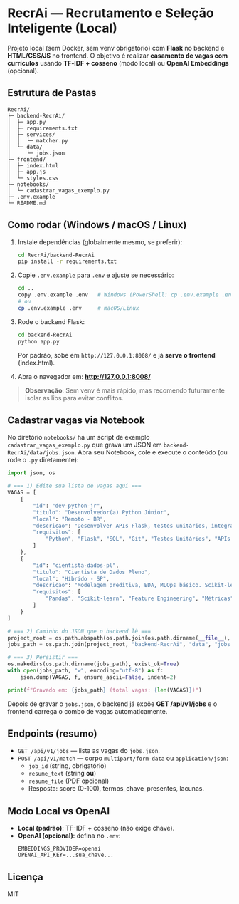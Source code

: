 # RecrAi — Recrutamento e Seleção Inteligente (Local)

Projeto local (sem Docker, sem venv obrigatório) com **Flask** no backend e **HTML/CSS/JS** no frontend.
O objetivo é realizar **casamento de vagas com currículos** usando **TF‑IDF + cosseno** (modo local) ou **OpenAI Embeddings** (opcional).

## Estrutura de Pastas
```
RecrAi/
├─ backend-RecrAi/
│  ├─ app.py
│  ├─ requirements.txt
│  ├─ services/
│  │  └─ matcher.py
│  └─ data/
│     └─ jobs.json
├─ frontend/
│  ├─ index.html
│  ├─ app.js
│  └─ styles.css
├─ notebooks/
│  └─ cadastrar_vagas_exemplo.py
├─ .env.example
└─ README.md
```

## Como rodar (Windows / macOS / Linux)
1. Instale dependências (globalmente mesmo, se preferir):
   ```bash
   cd RecrAi/backend-RecrAi
   pip install -r requirements.txt
   ```

2. Copie `.env.example` para `.env` e ajuste se necessário:
   ```bash
   cd ..
   copy .env.example .env   # Windows (PowerShell: cp .env.example .env)
   # ou
   cp .env.example .env     # macOS/Linux
   ```

3. Rode o backend Flask:
   ```bash
   cd backend-RecrAi
   python app.py
   ```
   Por padrão, sobe em `http://127.0.0.1:8008/` e já **serve o frontend** (index.html).

4. Abra o navegador em: **http://127.0.0.1:8008/**

> **Observação**: Sem venv é mais rápido, mas recomendo futuramente isolar as libs para evitar conflitos.

## Cadastrar vagas via Notebook
No diretório `notebooks/` há um script de exemplo `cadastrar_vagas_exemplo.py` que grava um JSON em `backend-RecrAi/data/jobs.json`.
Abra seu Notebook, cole e execute o conteúdo (ou rode o `.py` diretamente):
```python
import json, os

# === 1) Edite sua lista de vagas aqui ===
VAGAS = [
    {
        "id": "dev-python-jr",
        "titulo": "Desenvolvedor(a) Python Júnior",
        "local": "Remoto - BR",
        "descricao": "Desenvolver APIs Flask, testes unitários, integração com bancos SQL. Git, boas práticas, inglês técnico.",
        "requisitos": [
            "Python", "Flask", "SQL", "Git", "Testes Unitários", "APIs REST"
        ]
    },
    {
        "id": "cientista-dados-pl",
        "titulo": "Cientista de Dados Pleno",
        "local": "Híbrido - SP",
        "descricao": "Modelagem preditiva, EDA, MLOps básico. Scikit-learn, Pandas, métricas, documentação clara.",
        "requisitos": [
            "Pandas", "Scikit-learn", "Feature Engineering", "Métricas", "MLOps"
        ]
    }
]

# === 2) Caminho do JSON que o backend lê ===
project_root = os.path.abspath(os.path.join(os.path.dirname(__file__), ".."))
jobs_path = os.path.join(project_root, "backend-RecrAi", "data", "jobs.json")

# === 3) Persistir ===
os.makedirs(os.path.dirname(jobs_path), exist_ok=True)
with open(jobs_path, "w", encoding="utf-8") as f:
    json.dump(VAGAS, f, ensure_ascii=False, indent=2)

print(f"Gravado em: {jobs_path} (total vagas: {len(VAGAS)})")
```

Depois de gravar o `jobs.json`, o backend já expõe **GET /api/v1/jobs** e o frontend carrega o combo de vagas automaticamente.

## Endpoints (resumo)
- `GET /api/v1/jobs` — lista as vagas do `jobs.json`.
- `POST /api/v1/match` — corpo `multipart/form-data` ou `application/json`:
  - `job_id` (string, obrigatório)
  - `resume_text` (string **ou**)
  - `resume_file` (PDF opcional)
  - Resposta: score (0-100), termos_chave_presentes, lacunas.

## Modo Local vs OpenAI
- **Local (padrão)**: TF-IDF + cosseno (não exige chave).
- **OpenAI (opcional)**: defina no `.env`:
  ```
  EMBEDDINGS_PROVIDER=openai
  OPENAI_API_KEY=...sua_chave...
  ```

## Licença
MIT
